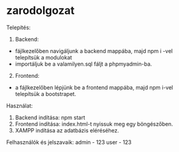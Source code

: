 # zarodolgozat

Telepítés:
1. Backend:
 - fájlkezelőben navigáljunk a backend mappába, majd npm i -vel telepítsük a modulokat
 - importáljuk be a valamilyen.sql fáljt a phpmyadmin-ba.
2. Frontend:
 - a fájlkezelőben lépjünk be a frontend mappába, majd npm i-vel telepítsük a bootstrapet.
 
Használat:
1. Backend indítása: npm start
2. Frontend indítása: index.html-t nyissuk meg egy böngészőben.
3. XAMPP indítása az adatbázis eléréséhez.

Felhasználók és jelszavaik:
admin - 123
user - 123
